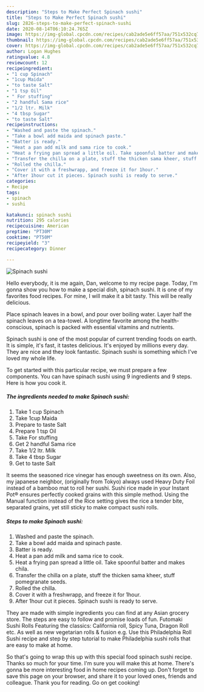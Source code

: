 ```yaml
---
description: "Steps to Make Perfect Spinach sushi"
title: "Steps to Make Perfect Spinach sushi"
slug: 2826-steps-to-make-perfect-spinach-sushi
date: 2020-08-14T06:10:24.765Z
image: https://img-global.cpcdn.com/recipes/cab2ade5e6ff57aa/751x532cq70/spinach-sushi-recipe-main-photo.jpg
thumbnail: https://img-global.cpcdn.com/recipes/cab2ade5e6ff57aa/751x532cq70/spinach-sushi-recipe-main-photo.jpg
cover: https://img-global.cpcdn.com/recipes/cab2ade5e6ff57aa/751x532cq70/spinach-sushi-recipe-main-photo.jpg
author: Logan Hughes
ratingvalue: 4.8
reviewcount: 12
recipeingredient:
- "1 cup Spinach"
- "1cup Maida"
- "to taste Salt"
- "1 tsp Oil"
- " For stuffing"
- "2 handful Sama rice"
- "1/2 ltr. Milk"
- "4 tbsp Sugar"
- "to taste Salt"
recipeinstructions:
- "Washed and paste the spinach."
- "Take a bowl add maida and spinach paste."
- "Batter is ready."
- "Heat a pan add milk and sama rice to cook."
- "Heat a frying pan spread a little oil. Take spoonful batter and makes chila."
- "Transfer the chilla on a plate, stuff the thicken sama kheer, stuff pomegranate seeds."
- "Rolled the chilla."
- "Cover it with a freshwrapp, and freeze it for 1hour."
- "After 1hour cut it pieces. Spinach sushi is ready to serve."
categories:
- Recipe
tags:
- spinach
- sushi

katakunci: spinach sushi 
nutrition: 295 calories
recipecuisine: American
preptime: "PT30M"
cooktime: "PT50M"
recipeyield: "3"
recipecategory: Dinner

---
```



![Spinach sushi](https://img-global.cpcdn.com/recipes/cab2ade5e6ff57aa/751x532cq70/spinach-sushi-recipe-main-photo.jpg)

Hello everybody, it is me again, Dan, welcome to my recipe page. Today, I'm gonna show you how to make a special dish, spinach sushi. It is one of my favorites food recipes. For mine, I will make it a bit tasty. This will be really delicious.

Place spinach leaves in a bowl, and pour over boiling water. Layer half the spinach leaves on a tea-towel. A longtime favorite among the health-conscious, spinach is packed with essential vitamins and nutrients.

Spinach sushi is one of the most popular of current trending foods on earth. It is simple, it's fast, it tastes delicious. It's enjoyed by millions every day. They are nice and they look fantastic. Spinach sushi is something which I've loved my whole life.


To get started with this particular recipe, we must prepare a few components. You can have spinach sushi using 9 ingredients and 9 steps. Here is how you cook it.

<!--inarticleads1-->

##### The ingredients needed to make Spinach sushi:

1. Take 1 cup Spinach
1. Take 1cup Maida
1. Prepare to taste Salt
1. Prepare 1 tsp Oil
1. Take  For stuffing
1. Get 2 handful Sama rice
1. Take 1/2 ltr. Milk
1. Take 4 tbsp Sugar
1. Get to taste Salt


It seems the seasoned rice vinegar has enough sweetness on its own. Also, my japanese neighbor, (originally from Tokyo) always used Heavy Duty Foil instead of a bamboo mat to roll her sushi. Sushi rice made in your Instant Pot® ensures perfectly cooked grains with this simple method. Using the Manual function instead of the Rice setting gives the rice a tender bite, separated grains, yet still sticky to make compact sushi rolls. 

<!--inarticleads2-->

##### Steps to make Spinach sushi:

1. Washed and paste the spinach.
1. Take a bowl add maida and spinach paste.
1. Batter is ready.
1. Heat a pan add milk and sama rice to cook.
1. Heat a frying pan spread a little oil. Take spoonful batter and makes chila.
1. Transfer the chilla on a plate, stuff the thicken sama kheer, stuff pomegranate seeds.
1. Rolled the chilla.
1. Cover it with a freshwrapp, and freeze it for 1hour.
1. After 1hour cut it pieces. Spinach sushi is ready to serve.


They are made with simple ingredients you can find at any Asian grocery store. The steps are easy to follow and promise loads of fun. Futomaki Sushi Rolls Featuring the classics: California roll, Spicy Tuna, Dragon Roll etc. As well as new vegetarian rolls &amp; fusion e.g. Use this Philadelphia Roll Sushi recipe and step by step tutorial to make Philadelphia sushi rolls that are easy to make at home. 

So that's going to wrap this up with this special food spinach sushi recipe. Thanks so much for your time. I'm sure you will make this at home. There's gonna be more interesting food in home recipes coming up. Don't forget to save this page on your browser, and share it to your loved ones, friends and colleague. Thank you for reading. Go on get cooking!
